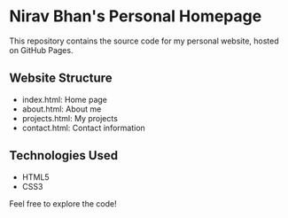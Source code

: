 
# Nirav Bhan's Personal Homepage

This repository contains the source code for my personal website, hosted on GitHub Pages.

## Website Structure
- index.html: Home page
- about.html: About me
- projects.html: My projects
- contact.html: Contact information

## Technologies Used
- HTML5
- CSS3

Feel free to explore the code!
